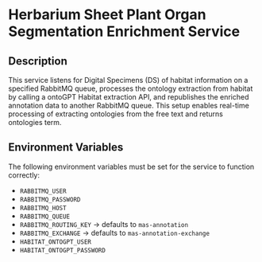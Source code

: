 # Herbarium Sheet Plant Organ Segmentation Enrichment Service

## Description
This service listens for Digital Specimens (DS) of habitat information on a specified RabbitMQ queue, processes the ontology extraction from habitat by calling a ontoGPT Habitat extraction API, and republishes the enriched annotation data to another RabbitMQ queue. This setup enables real-time processing of extracting ontologies from the free text and returns ontologies term.

## Environment Variables

The following environment variables must be set for the service to function correctly:

- `RABBITMQ_USER`  
- `RABBITMQ_PASSWORD`  
- `RABBITMQ_HOST`  
- `RABBITMQ_QUEUE`  
- `RABBITMQ_ROUTING_KEY`  -> defaults to `mas-annotation`
- `RABBITMQ_EXCHANGE`  -> defaults to `mas-annotation-exchange`
- `HABITAT_ONTOGPT_USER`  
- `HABITAT_ONTOGPT_PASSWORD`  
